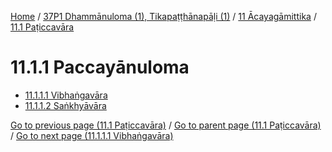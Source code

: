 
[Home](/) / [37P1 Dhammānuloma (1), Tikapaṭṭhānapāḷi (1)](../...md) / [11 Ācayagāmittika](...md) / [11.1 Paṭiccavāra](../37P1/11/11.1.md)

# 11.1.1 Paccayānuloma

* [11.1.1.1 Vibhaṅgavāra](11.1.1/11.1.1.1.md)
* [11.1.1.2 Saṅkhyāvāra](11.1.1/11.1.1.2.md)

[Go to previous page (11.1 Paṭiccavāra)](../37P1/11/11.1.md) / [Go to parent page (11.1 Paṭiccavāra)](../37P1/11/11.1.md) / [Go to next page (11.1.1.1 Vibhaṅgavāra)](11.1.1/11.1.1.1.md)


